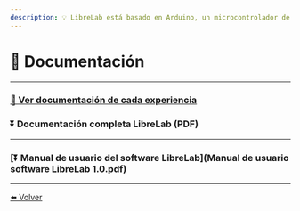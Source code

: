 ```yaml
---
description: 💡 LibreLab está basado en Arduino, un microcontrolador de código abierto.
---
```


# 🚀 Documentación

---

### [🔎 Ver documentación de cada experiencia](Experimentos)

### ⏬ Documentación **completa** LibreLab (PDF)

---

### [⏬ Manual de usuario del software LibreLab](Manual de usuario software LibreLab 1.0.pdf)


---

[⬅️ Volver](./)

